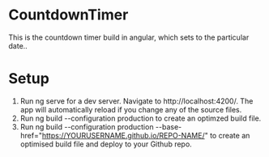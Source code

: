# CountdownTimer

This is the countdown timer build in angular, which sets to the particular date..


# Setup
1. Run ng serve for a dev server. Navigate to http://localhost:4200/. The app will automatically reload if you change any of the source files.
2. Run ng build --configuration production to create an optimzed build file.
3. Run ng build --configuration production --base-href="https://YOURUSERNAME.github.io/REPO-NAME/" to create an optimised build file and deploy to your Github repo.
